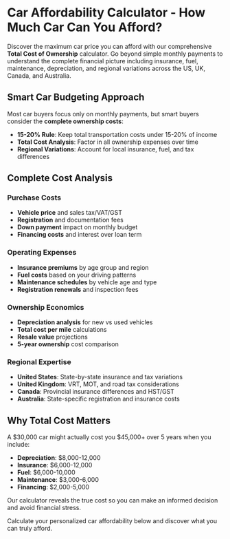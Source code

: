 # Car Affordability Calculator - How Much Car Can You Afford?

Discover the maximum car price you can afford with our comprehensive **Total Cost of Ownership** calculator. Go beyond simple monthly payments to understand the complete financial picture including insurance, fuel, maintenance, depreciation, and regional variations across the US, UK, Canada, and Australia.

## Smart Car Budgeting Approach

Most car buyers focus only on monthly payments, but smart buyers consider the **complete ownership costs**:
- **15-20% Rule**: Keep total transportation costs under 15-20% of income
- **Total Cost Analysis**: Factor in all ownership expenses over time
- **Regional Variations**: Account for local insurance, fuel, and tax differences

## Complete Cost Analysis

### Purchase Costs
- **Vehicle price** and sales tax/VAT/GST
- **Registration** and documentation fees
- **Down payment** impact on monthly budget
- **Financing costs** and interest over loan term

### Operating Expenses  
- **Insurance premiums** by age group and region
- **Fuel costs** based on your driving patterns
- **Maintenance schedules** by vehicle age and type
- **Registration renewals** and inspection fees

### Ownership Economics
- **Depreciation analysis** for new vs used vehicles
- **Total cost per mile** calculations
- **Resale value** projections
- **5-year ownership** cost comparison

### Regional Expertise
- **United States**: State-by-state insurance and tax variations
- **United Kingdom**: VRT, MOT, and road tax considerations
- **Canada**: Provincial insurance differences and HST/GST
- **Australia**: State-specific registration and insurance costs

## Why Total Cost Matters

A $30,000 car might actually cost you $45,000+ over 5 years when you include:
- **Depreciation**: $8,000-12,000
- **Insurance**: $6,000-12,000  
- **Fuel**: $6,000-10,000
- **Maintenance**: $3,000-6,000
- **Financing**: $2,000-5,000

Our calculator reveals the true cost so you can make an informed decision and avoid financial stress.

Calculate your personalized car affordability below and discover what you can truly afford.